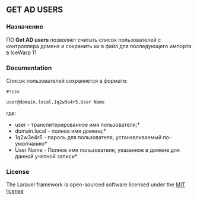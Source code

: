 ## GET AD USERS

### Назначение
ПО **Get AD users** позволяет считать список пользователей с контроллера домена и сохранить их в файл для последующего импорта в IceWarp 11

### Documentation

Список пользователей сохраняется в формате:

```
#!csv

user@domain.local,1q2w3e4r5,User Name
```
где:
* user - транслитерированное имя пользователя;* 
* domain.local - полное имя домена;* 
* 1q2w3e4r5 - пароль для пользователя, устанавливаемый по-умолчанию* 
* User Name - Полное имя пользователя, указанное в домене для данной учетной записи* 


### License

The Laravel framework is open-sourced software licensed under the [MIT license](http://opensource.org/licenses/MIT)